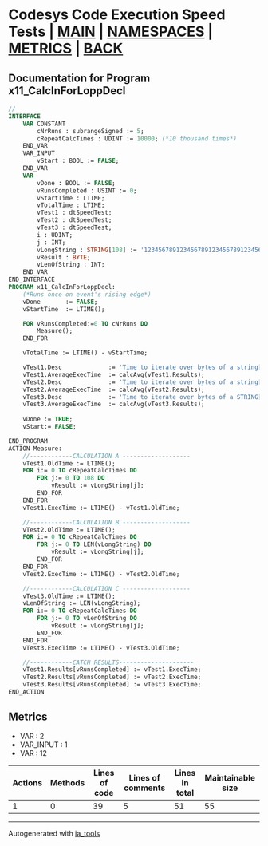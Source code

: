 # Codesys Code Execution Speed Tests | [MAIN] | [NAMESPACES] | [METRICS] | [BACK]  

## Documentation for Program x11_CalcInForLoppDecl  

```pascal
//  
INTERFACE
    VAR CONSTANT
        cNrRuns : subrangeSigned := 5;
        cRepeatCalcTimes : UDINT := 10000; (*10 thousand times*)
    END_VAR
    VAR_INPUT 
        vStart : BOOL := FALSE;
    END_VAR
    VAR 
        vDone : BOOL := FALSE;
        vRunsCompleted : USINT := 0;
        vStartTime : LTIME;
        vTotalTime : LTIME;
        vTest1 : dtSpeedTest;
        vTest2 : dtSpeedTest;
        vTest3 : dtSpeedTest;
        i : UDINT;
        j : INT;
        vLongString : STRING[108] := '123456789123456789123456789123456789123456789123456789123456789123456789123456789123456789123456789123456789'; (*Test vars*)
        vResult : BYTE;
        vLenOfString : INT;
    END_VAR
END_INTERFACE
PROGRAM x11_CalcInForLoppDecl:
    (*Runs once on event's rising edge*)
    vDone 		:= FALSE;
    vStartTime 	:= LTIME();

    FOR vRunsCompleted:=0 TO cNrRuns DO
    	Measure();
    END_FOR

    vTotalTime := LTIME() - vStartTime;

    vTest1.Desc 			:= 'Time to iterate over bytes of a string[108] using known size, 10 thousand times';
    vTest1.AverageExecTime 	:= calcAvg(vTest1.Results);
    vTest2.Desc 			:= 'Time to iterate over bytes of a string[108] using calculation in declaration, 10 thousand times';
    vTest2.AverageExecTime 	:= calcAvg(vTest2.Results);
    vTest3.Desc 			:= 'Time to iterate over bytes of a STRING[108] using calculation outside OF the declaration, 10 thousand times';
    vTest3.AverageExecTime 	:= calcAvg(vTest3.Results);
    	
    vDone := TRUE;
    vStart:= FALSE;

END_PROGRAM
ACTION Measure:
    //------------CALCULATION A -------------------
    vTest1.OldTime := LTIME();
    FOR i:= 0 TO cRepeatCalcTimes DO
    	FOR j:= 0 TO 108 DO
    		vResult := vLongString[j];
    	END_FOR
    END_FOR
    vTest1.ExecTime := LTIME() - vTest1.OldTime;

    //------------CALCULATION B -------------------
    vTest2.OldTime := LTIME();
    FOR i:= 0 TO cRepeatCalcTimes DO
    	FOR j:= 0 TO LEN(vLongString) DO
    		vResult := vLongString[j];
    	END_FOR
    END_FOR
    vTest2.ExecTime := LTIME() - vTest2.OldTime;

    //------------CALCULATION C -------------------
    vTest3.OldTime := LTIME();
    vLenOfString := LEN(vLongString);
    FOR i:= 0 TO cRepeatCalcTimes DO
    	FOR j:= 0 TO vLenOfString DO
    		vResult := vLongString[j];
    	END_FOR
    END_FOR
    vTest3.ExecTime := LTIME() - vTest3.OldTime;

    //------------CATCH RESULTS---------------------
    vTest1.Results[vRunsCompleted] := vTest1.ExecTime;
    vTest2.Results[vRunsCompleted] := vTest2.ExecTime;
    vTest3.Results[vRunsCompleted] := vTest3.ExecTime;
END_ACTION
```

## Metrics  

- VAR : 2
- VAR_INPUT : 1
- VAR : 12

| Actions | Methods | Lines of code | Lines of comments | Lines in total | Maintainable size |
| ------- | ------- | ------------- | ----------------- | -------------- | ----------------- |
| 1 | 0 | 39 |5 |51 | 55 |

---
Autogenerated with [ia_tools](https://github.com/tkucic/ia_tools)  

[MAIN]: ../../../../index_st.md
[NAMESPACES]: ../../nsList_st.md
[METRICS]: ../../../metrics_st.md
[BACK]: ../nsMain_st.md
